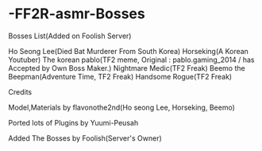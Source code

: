 # -FF2R-asmr-Bosses

Bosses List(Added on Foolish Server)

Ho Seong Lee(Died Bat Murderer From South Korea)
Horseking(A Korean Youtuber)
The korean pablo(TF2 meme, Original : pablo.gaming_2014 / has Accepted by Own Boss Maker.)
Nightmare Medic(TF2 Freak)
Beemo the Beepman(Adventure Time, TF2 Freak)
Handsome Rogue(TF2 Freak)

Credits 

Model,Materials by flavonothe2nd(Ho seong Lee, Horseking, Beemo)

Ported lots of Plugins by Yuumi-Peusah

Added The Bosses by Foolish(Server's Owner)
